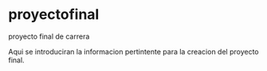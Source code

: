 # proyectofinal
proyecto final de carrera

Aqui se introduciran la informacion pertintente para la creacion del proyecto final.
